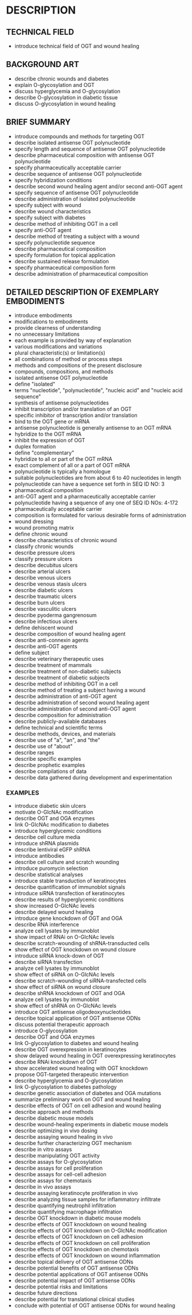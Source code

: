 # DESCRIPTION

## TECHNICAL FIELD

- introduce technical field of OGT and wound healing

## BACKGROUND ART

- describe chronic wounds and diabetes
- explain O-glycosylation and OGT
- discuss hyperglycemia and O-glycosylation
- describe O-glycosylation in diabetic tissue
- discuss O-glycosylation in wound healing

## BRIEF SUMMARY

- introduce compounds and methods for targeting OGT
- describe isolated antisense OGT polynucleotide
- specify length and sequence of antisense OGT polynucleotide
- describe pharmaceutical composition with antisense OGT polynucleotide
- specify pharmaceutically acceptable carrier
- describe sequence of antisense OGT polynucleotide
- specify hybridization conditions
- describe second wound healing agent and/or second anti-OGT agent
- specify sequence of antisense OGT polynucleotide
- describe administration of isolated polynucleotide
- specify subject with wound
- describe wound characteristics
- specify subject with diabetes
- describe method of inhibiting OGT in a cell
- specify anti-OGT agent
- describe method of treating a subject with a wound
- specify polynucleotide sequence
- describe pharmaceutical composition
- specify formulation for topical application
- describe sustained release formulation
- specify pharmaceutical composition form
- describe administration of pharmaceutical composition

## DETAILED DESCRIPTION OF EXEMPLARY EMBODIMENTS

- introduce embodiments
- modifications to embodiments
- provide clearness of understanding
- no unnecessary limitations
- each example is provided by way of explanation
- various modifications and variations
- plural characteristic(s) or limitation(s)
- all combinations of method or process steps
- methods and compositions of the present disclosure
- compounds, compositions, and methods
- isolated antisense OGT polynucleotide
- define "isolated"
- terms "nucleotide", "polynucleotide", "nucleic acid" and "nucleic acid sequence"
- synthesis of antisense polynucleotides
- inhibit transcription and/or translation of an OGT
- specific inhibitor of transcription and/or translation
- bind to the OGT gene or mRNA
- antisense polynucleotide is generally antisense to an OGT mRNA
- hybridize to the OGT mRNA
- inhibit the expression of OGT
- duplex formation
- define "complementary"
- hybridize to all or part of the OGT mRNA
- exact complement of all or a part of OGT mRNA
- polynucleotide is typically a homologue
- suitable polynucleotides are from about 6 to 40 nucleotides in length
- polynucleotide can have a sequence set forth in SEQ ID NO: 3
- pharmaceutical composition
- anti-OGT agent and a pharmaceutically acceptable carrier
- polynucleotide having a sequence of any one of SEQ ID NOs: 4-172
- pharmaceutically acceptable carrier
- composition is formulated for various desirable forms of administration
- wound dressing
- wound promoting matrix
- define chronic wound
- describe characteristics of chronic wound
- classify chronic wounds
- describe pressure ulcers
- classify pressure ulcers
- describe decubitus ulcers
- describe arterial ulcers
- describe venous ulcers
- describe venous stasis ulcers
- describe diabetic ulcers
- describe traumatic ulcers
- describe burn ulcers
- describe vasculitic ulcers
- describe pyoderma gangrenosum
- describe infectious ulcers
- define dehiscent wound
- describe composition of wound healing agent
- describe anti-connexin agents
- describe anti-OGT agents
- define subject
- describe veterinary therapeutic uses
- describe treatment of mammals
- describe treatment of non-diabetic subjects
- describe treatment of diabetic subjects
- describe method of inhibiting OGT in a cell
- describe method of treating a subject having a wound
- describe administration of anti-OGT agent
- describe administration of second wound healing agent
- describe administration of second anti-OGT agent
- describe composition for administration
- describe publicly-available databases
- define technical and scientific terms
- describe methods, devices, and materials
- describe use of "a", "an", and "the"
- describe use of "about"
- describe ranges
- describe specific examples
- describe prophetic examples
- describe compilations of data
- describe data gathered during development and experimentation

### EXAMPLES

- introduce diabetic skin ulcers
- motivate O-GlcNAc modification
- describe OGT and OGA enzymes
- link O-GlcNAc modification to diabetes
- introduce hyperglycemic conditions
- describe cell culture media
- introduce shRNA plasmids
- describe lentiviral eGFP shRNA
- introduce antibodies
- describe cell culture and scratch wounding
- introduce puromycin selection
- describe statistical analyses
- introduce stable transduction of keratinocytes
- describe quantification of immunoblot signals
- introduce siRNA transfection of keratinocytes
- describe results of hyperglycemic conditions
- show increased O-GlcNAc levels
- describe delayed wound healing
- introduce gene knockdown of OGT and OGA
- describe RNA interference
- analyze cell lysates by immunoblot
- show impact of RNAi on O-GlcNAc levels
- describe scratch-wounding of shRNA-transducted cells
- show effect of OGT knockdown on wound closure
- introduce siRNA knock-down of OGT
- describe siRNA transfection
- analyze cell lysates by immunoblot
- show effect of siRNA on O-GlcNAc levels
- describe scratch-wounding of siRNA-transfected cells
- show effect of siRNA on wound closure
- describe shRNA knockdown of OGT and OGA
- analyze cell lysates by immunoblot
- show effect of shRNA on O-GlcNAc levels
- introduce OGT antisense oligodeoxynucleotides
- describe topical application of OGT antisense ODNs
- discuss potential therapeutic approach
- introduce O-glycosylation
- describe OGT and OGA enzymes
- link O-glycosylation to diabetes and wound healing
- describe OGT overexpression in keratinocytes
- show delayed wound healing in OGT overexpressing keratinocytes
- describe RNAi knockdown of OGT
- show accelerated wound healing with OGT knockdown
- propose OGT-targeted therapeutic intervention
- describe hyperglycemia and O-glycosylation
- link O-glycosylation to diabetes pathology
- describe genetic association of diabetes and OGA mutations
- summarize preliminary work on OGT and wound healing
- describe effects of OGT on cell adhesion and wound healing
- describe approach and methods
- describe diabetic mouse models
- describe wound-healing experiments in diabetic mouse models
- describe optimizing in vivo dosing
- describe assaying wound healing in vivo
- describe further characterizing OGT mechanism
- describe in vitro assays
- describe manipulating OGT activity
- describe assays for O-glycosylation
- describe assays for cell proliferation
- describe assays for cell-cell adhesion
- describe assays for chemotaxis
- describe in vivo assays
- describe assaying keratinocyte proliferation in vivo
- describe analyzing tissue samples for inflammatory infiltrate
- describe quantifying neutrophil infiltration
- describe quantifying macrophage infiltration
- describe OGT knockdown in diabetic mouse models
- describe effects of OGT knockdown on wound healing
- describe effects of OGT knockdown on O-GlcNAc modification
- describe effects of OGT knockdown on cell adhesion
- describe effects of OGT knockdown on cell proliferation
- describe effects of OGT knockdown on chemotaxis
- describe effects of OGT knockdown on wound inflammation
- describe topical delivery of OGT antisense ODNs
- describe potential benefits of OGT antisense ODNs
- describe potential applications of OGT antisense ODNs
- describe potential impact of OGT antisense ODNs
- describe potential risks and limitations
- describe future directions
- describe potential for translational clinical studies
- conclude with potential of OGT antisense ODNs for wound healing

